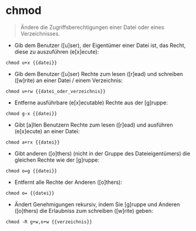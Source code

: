 # chmod

> Ändere die Zugriffsberechtigungen einer Datei oder eines Verzeichnisses.

- Gib dem Benutzer ([u]ser), der Eigentümer einer Datei ist, das Recht, diese zu auszuführen (e[x]ecute):

`chmod u+x {{datei}}`

- Gib dem Benutzer ([u]ser) Rechte zum lesen ([r]ead) und schreiben ([w]rite) an einer Datei / einem Verzeichnis:

`chmod u+rw {{datei_oder_verzeichnis}}`

- Entferne ausführbare (e[x]ecutable) Rechte aus der [g]ruppe:

`chmod g-x {{datei}}`

- Gibt [a]llen Benutzern Rechte zum lesen ([r]ead) und ausführen (e[x]ecute) an einer Datei:

`chmod a+rx {{datei}}`

- Gibt anderen ([o]thers) (nicht in der Gruppe des Dateieigentümers) die gleichen Rechte wie der [g]ruppe:

`chmod o=g {{datei}}`

- Entfernt alle Rechte der Anderen ([o]thers):

`chmod o= {{datei}}`

- Ändert Genehmigungen rekursiv, indem Sie [g]ruppe und Anderen ([o]thers) die Erlaubniss zum schreiben ([w]rite) geben:

`chmod -R g+w,o+w {{verzeichnis}}`
